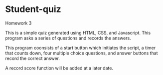 # Student-quiz
Homework 3

This is a simple quiz generated using HTML, CSS, and Javascript. This program asks a series of questions and records the answers.

This program coonsists of a start button which initiates the script, a timer that counts down, four multiple choice questions, and answer buttons that record the correct answer.

A record score function will be added at a later date.